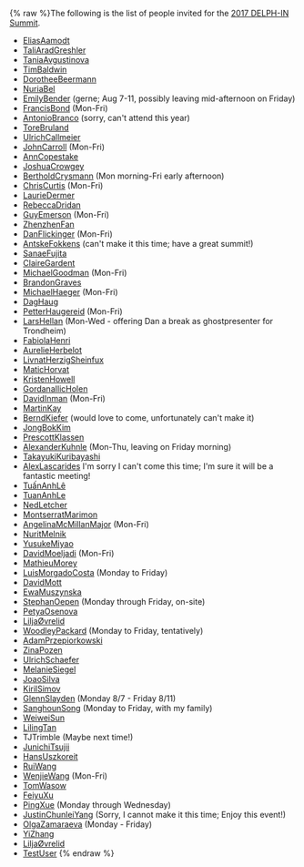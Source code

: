 {% raw %}The following is the list of people invited for the [2017 DELPH-IN
Summit](http://moin.delph-in.net/OsloTop).

- [EliasAamodt](/EliasAamodt)
- [TaliAradGreshler](https://blog.inductorsoftware.com/docsproto/summits/TaliAradGreshler)
- [TaniaAvgustinova](https://blog.inductorsoftware.com/docsproto/summits/TaniaAvgustinova)
- [TimBaldwin](https://blog.inductorsoftware.com/docsproto/summits/TimBaldwin)
- [DorotheeBeermann](/DorotheeBeermann)
- [NuriaBel](/NuriaBel)
- [EmilyBender](https://blog.inductorsoftware.com/docsproto/summits/EmilyBender) (gerne; Aug 7-11, possibly leaving
mid-afternoon on Friday)
- [FrancisBond](https://blog.inductorsoftware.com/docsproto/summits/FrancisBond) (Mon-Fri)
- [AntonioBranco](https://blog.inductorsoftware.com/docsproto/summits/AntonioBranco) (sorry, can't attend this year)
- [ToreBruland](/ToreBruland)
- [UlrichCallmeier](/UlrichCallmeier)
- [JohnCarroll](https://blog.inductorsoftware.com/docsproto/summits/JohnCarroll) (Mon-Fri)
- [AnnCopestake](https://blog.inductorsoftware.com/docsproto/summits/AnnCopestake)
- [JoshuaCrowgey](https://blog.inductorsoftware.com/docsproto/summits/JoshuaCrowgey)
- [BertholdCrysmann](https://blog.inductorsoftware.com/docsproto/summits/BertholdCrysmann) (Mon morning-Fri early
afternoon)
- [ChrisCurtis](https://blog.inductorsoftware.com/docsproto/summits/ChrisCurtis) (Mon-Fri)
- [LaurieDermer](/LaurieDermer)
- [RebeccaDridan](https://blog.inductorsoftware.com/docsproto/summits/RebeccaDridan)
- [GuyEmerson](https://blog.inductorsoftware.com/docsproto/summits/GuyEmerson) (Mon-Fri)
- [ZhenzhenFan](/ZhenzhenFan)
- [DanFlickinger](https://blog.inductorsoftware.com/docsproto/summits/DanFlickinger) (Mon-Fri)
- [AntskeFokkens](https://blog.inductorsoftware.com/docsproto/summits/AntskeFokkens) (can't make it this time; have a
great summit!)
- [SanaeFujita](/SanaeFujita)
- [ClaireGardent](/ClaireGardent)
- [MichaelGoodman](https://blog.inductorsoftware.com/docsproto/summits/MichaelGoodman) (Mon-Fri)
- [BrandonGraves](/BrandonGraves)
- [MichaelHaeger](/MichaelHaeger) (Mon-Fri)
- [DagHaug](/DagHaug)
- [PetterHaugereid](https://blog.inductorsoftware.com/docsproto/summits/PetterHaugereid) (Mon-Fri)
- [LarsHellan](/LarsHellan) (Mon-Wed - offering Dan a break as
ghostpresenter for Trondheim)
- [FabiolaHenri](/FabiolaHenri)
- [AurelieHerbelot](/AurelieHerbelot)
- [LivnatHerzigSheinfux](https://blog.inductorsoftware.com/docsproto/summits/LivnatHerzigSheinfux)
- [MaticHorvat](/MaticHorvat)
- [KristenHowell](/KristenHowell)
- [GordanaIlicHolen](/GordanaIlicHolen)
- [DavidInman](/DavidInman) (Mon-Fri)
- [MartinKay](/MartinKay)
- [BerndKiefer](https://blog.inductorsoftware.com/docsproto/summits/BerndKiefer) (would love to come, unfortunately can't
make it)
- [JongBokKim](https://blog.inductorsoftware.com/docsproto/summits/JongBokKim)
- [PrescottKlassen](/PrescottKlassen)
- [AlexanderKuhnle](/AlexanderKuhnle) (Mon-Thu, leaving on Friday
morning)
- [TakayukiKuribayashi](/TakayukiKuribayashi)
- [AlexLascarides](https://blog.inductorsoftware.com/docsproto/summits/AlexLascarides) I'm sorry I can't come this time;
I'm sure it will be a fantastic meeting!
- [TuấnAnhLê](/Tu%E1%BA%A5nAnhL%C3%AA)
- [TuanAnhLe](https://blog.inductorsoftware.com/docsproto/summits/TuanAnhLe)
- [NedLetcher](https://blog.inductorsoftware.com/docsproto/summits/NedLetcher)
- [MontserratMarimon](/MontserratMarimon)
- [AngelinaMcMillanMajor](/AngelinaMcMillanMajor) (Mon-Fri)
- [NuritMelnik](https://blog.inductorsoftware.com/docsproto/summits/NuritMelnik)
- [YusukeMiyao](/YusukeMiyao)
- [DavidMoeljadi](https://blog.inductorsoftware.com/docsproto/summits/DavidMoeljadi) (Mon-Fri)
- [MathieuMorey](/MathieuMorey)
- [LuisMorgadoCosta](https://blog.inductorsoftware.com/docsproto/summits/LuisMorgadoCosta) (Monday to Friday)
- [DavidMott](https://blog.inductorsoftware.com/docsproto/summits/DavidMott)
- [EwaMuszynska](/EwaMuszynska)
- [StephanOepen](https://blog.inductorsoftware.com/docsproto/summits/StephanOepen) (Monday through Friday, on-site)
- [PetyaOsenova](https://blog.inductorsoftware.com/docsproto/summits/PetyaOsenova)
- [LiljaØvrelid](/Lilja%C3%98vrelid)
- [WoodleyPackard](/WoodleyPackard) (Monday to Friday, tentatively)
- [AdamPrzepiorkowski](/AdamPrzepiorkowski)
- [ZinaPozen](https://blog.inductorsoftware.com/docsproto/summits/ZinaPozen)
- [UlrichSchaefer](https://blog.inductorsoftware.com/docsproto/summits/UlrichSchaefer)
- [MelanieSiegel](/MelanieSiegel)
- [JoaoSilva](https://blog.inductorsoftware.com/docsproto/summits/JoaoSilva)
- [KirilSimov](/KirilSimov)
- [GlennSlayden](https://blog.inductorsoftware.com/docsproto/summits/GlennSlayden) (Monday 8/7 - Friday 8/11)
- [SanghounSong](https://blog.inductorsoftware.com/docsproto/summits/SanghounSong) (Monday to Friday, with my family)
- [WeiweiSun](https://blog.inductorsoftware.com/docsproto/summits/WeiweiSun)
- [LilingTan](https://blog.inductorsoftware.com/docsproto/summits/LilingTan)
- TJTrimble (Maybe next time!)
- [JunichiTsujii](/JunichiTsujii)
- [HansUszkoreit](https://blog.inductorsoftware.com/docsproto/summits/HansUszkoreit)
- [RuiWang](/RuiWang)
- [WenjieWang](https://blog.inductorsoftware.com/docsproto/summits/WenjieWang) (Mon-Fri)
- [TomWasow](/TomWasow)
- [FeiyuXu](https://blog.inductorsoftware.com/docsproto/summits/FeiyuXu)
- [PingXue](/PingXue) (Monday through Wednesday)
- [JustinChunleiYang](https://blog.inductorsoftware.com/docsproto/summits/JustinChunleiYang) (Sorry, I cannot make it this
time; Enjoy this event!)
- [OlgaZamaraeva](https://blog.inductorsoftware.com/docsproto/summits/OlgaZamaraeva) (Monday - Friday)
- [YiZhang](https://blog.inductorsoftware.com/docsproto/summits/YiZhang)
- [LiljaØvrelid](/Lilja%C3%98vrelid)
- [TestUser](/TestUser)
<update date omitted for speed>{% endraw %}